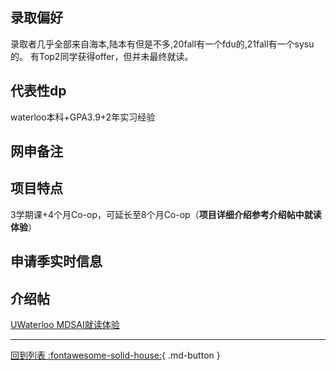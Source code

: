 
## 录取偏好

录取者几乎全部来自海本,陆本有但是不多,20fall有一个fdu的,21fall有一个sysu的。
有Top2同学获得offer，但并未最终就读。

## 代表性dp
waterloo本科+GPA3.9+2年实习经验
## 网申备注

## 项目特点
3学期课+4个月Co-op，可延长至8个月Co-op（**项目详细介绍参考介绍帖中就读体验**）
## 申请季实时信息

## 介绍帖
[UWaterloo MDSAI就读体验](https://www.1point3acres.com/bbs/thread-950890-1-1.html)
***

[回到列表 :fontawesome-solid-house:](选校梯度.md){ .md-button }
